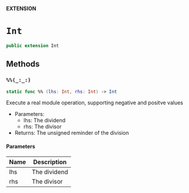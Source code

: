 **EXTENSION**

# `Int`
```swift
public extension Int
```

## Methods
### `%%(_:_:)`

```swift
static func %% (lhs: Int, rhs: Int) -> Int
```

Execute a real module operation, supporting negative and positve values
- Parameters:
  - lhs: The dividend
  - rhs: The divisor
- Returns: The unsigned reminder of the division

#### Parameters

| Name | Description |
| ---- | ----------- |
| lhs | The dividend |
| rhs | The divisor |